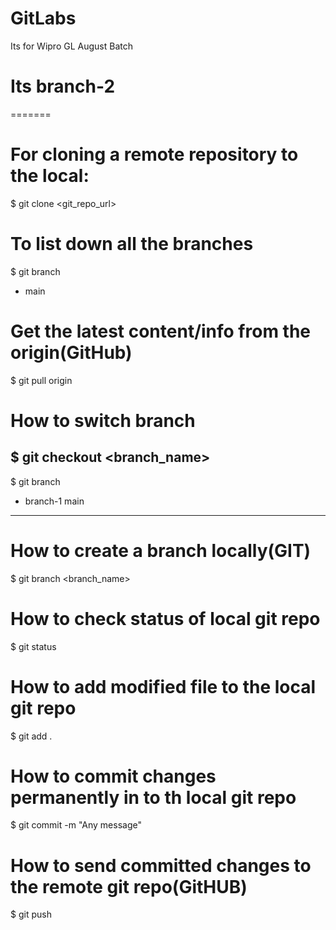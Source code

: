# GitLabs
Its for Wipro GL August Batch

# Its branch-2
=======

# For cloning a remote repository to the local:
$ git clone <git_repo_url>

# To list down all the branches
$ git branch
* main

# Get the latest content/info from the origin(GitHub)
$ git pull origin

# How to switch branch
$ git checkout <branch_name>
-----------------------------------
$ git branch
* branch-1
  main
------------------------------------

# How to create a branch locally(GIT)
$ git branch <branch_name>

# How to check status of local git repo
$ git status

# How to add modified file to the local git repo
$ git add .

# How to commit changes permanently in to th local git repo
$ git commit -m "Any message"

# How to send committed changes to the remote git repo(GitHUB)
$ git push


